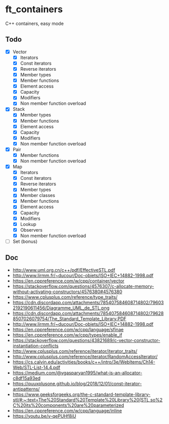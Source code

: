 # ft_containers
C++ containers, easy mode

## Todo

- [x] Vector
	- [x] Iterators
	- [x] Const iterators
	- [x] Reverse iterators
	- [x] Member types
	- [x] Member functions
	- [x] Element access
	- [x] Capacity
	- [x] Modifiers
	- [x] Non member function overload
- [x] Stack
	- [x] Member types
	- [x] Member functions
	- [x] Element access
	- [x] Capacity
	- [x] Modifiers
	- [x] Non member function overload
- [x] Pair
	- [x] Member functions
	- [x] Non member function overload
- [x] Map
	- [x] Iterators
	- [x] Const iterators
	- [x] Reverse iterators
	- [x] Member types
	- [x] Member classes
	- [x] Member functions
	- [x] Element access
	- [x] Capacity
	- [x] Modifiers
	- [x] Lookup
	- [x] Observers
	- [x] Non member function overload
- [ ] Set (bonus)

## Doc

- http://www.uml.org.cn/c++/pdf/EffectiveSTL.pdf
- http://www.lirmm.fr/~ducour/Doc-objets/ISO+IEC+14882-1998.pdf
- https://en.cppreference.com/w/cpp/container/vector
- https://stackoverflow.com/questions/4576307/c-allocate-memory-without-activating-constructors/4576380#4576380
- https://www.cplusplus.com/reference/type_traits/
- https://cdn.discordapp.com/attachments/785407584608714802/796032192190611456/Diagramme_UML_de_STL.png
- https://cdn.discordapp.com/attachments/785407584608714802/796288507026079754/The_Standard_Template_Library.PDF
- http://www.lirmm.fr/~ducour/Doc-objets/ISO+IEC+14882-1998.pdf
- https://en.cppreference.com/w/cpp/language/sfinae
- https://en.cppreference.com/w/cpp/types/enable_if
- https://stackoverflow.com/questions/43821689/c-vector-constructor-instantiation-conflicts
- http://www.cplusplus.com/reference/iterator/iterator_traits/
- http://www.cplusplus.com/reference/iterator/RandomAccessIterator/
- https://cs.calvin.edu/activities/books/c++/intro/3e/WebItems/Ch14-Web/STL-List-14.4.pdf
- https://medium.com/@vgasparyan1995/what-is-an-allocator-c8df15a93ed
- https://quuxplusone.github.io/blog/2018/12/01/const-iterator-antipatterns/
- https://www.geeksforgeeks.org/the-c-standard-template-library-stl/#:~:text=The%20Standard%20Template%20Library%20(STL,so%2C%20its%20components%20are%20parameterized
- https://en.cppreference.com/w/cpp/language/inline
- https://youtu.be/v-qePUHf8iU
